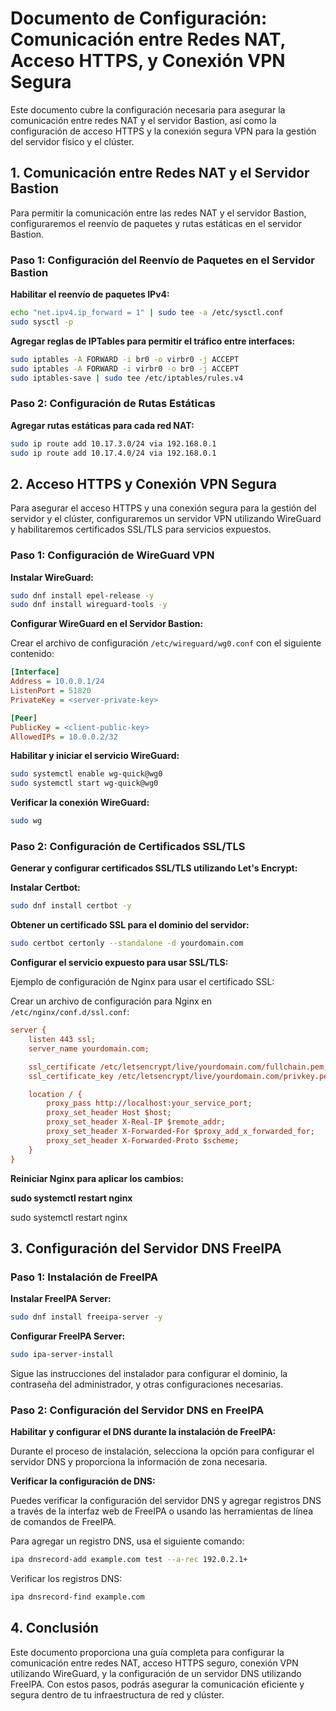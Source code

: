# Documento de Configuración: Comunicación entre Redes NAT, Acceso HTTPS, y Conexión VPN Segura

Este documento cubre la configuración necesaria para asegurar la comunicación entre redes NAT y el servidor Bastion, así como la configuración de acceso HTTPS y la conexión segura VPN para la gestión del servidor físico y el clúster.

## 1. Comunicación entre Redes NAT y el Servidor Bastion

Para permitir la comunicación entre las redes NAT y el servidor Bastion, configuraremos el reenvío de paquetes y rutas estáticas en el servidor Bastion.

### Paso 1: Configuración del Reenvío de Paquetes en el Servidor Bastion

**Habilitar el reenvío de paquetes IPv4:**

```bash
echo "net.ipv4.ip_forward = 1" | sudo tee -a /etc/sysctl.conf
sudo sysctl -p
```

**Agregar reglas de IPTables para permitir el tráfico entre interfaces:**

```bash
sudo iptables -A FORWARD -i br0 -o virbr0 -j ACCEPT
sudo iptables -A FORWARD -i virbr0 -o br0 -j ACCEPT
sudo iptables-save | sudo tee /etc/iptables/rules.v4
```

### Paso 2: Configuración de Rutas Estáticas

**Agregar rutas estáticas para cada red NAT:**


```bash
sudo ip route add 10.17.3.0/24 via 192.168.0.1
sudo ip route add 10.17.4.0/24 via 192.168.0.1
```

## 2. Acceso HTTPS y Conexión VPN Segura

Para asegurar el acceso HTTPS y una conexión segura para la gestión del servidor y el clúster, configuraremos un servidor VPN utilizando WireGuard y habilitaremos certificados SSL/TLS para servicios expuestos.


### Paso 1: Configuración de WireGuard VPN


**Instalar WireGuard:**

```bash
sudo dnf install epel-release -y
sudo dnf install wireguard-tools -y
```

**Configurar WireGuard en el Servidor Bastion:**


Crear el archivo de configuración `/etc/wireguard/wg0.conf` con el siguiente contenido:

```ini
[Interface]
Address = 10.0.0.1/24
ListenPort = 51820
PrivateKey = <server-private-key>

[Peer]
PublicKey = <client-public-key>
AllowedIPs = 10.0.0.2/32
```

**Habilitar y iniciar el servicio WireGuard:**

```bash
sudo systemctl enable wg-quick@wg0
sudo systemctl start wg-quick@wg0
```

**Verificar la conexión WireGuard:**

```bash
sudo wg
```

### Paso 2: Configuración de Certificados SSL/TLS

**Generar y configurar certificados SSL/TLS utilizando Let's Encrypt:**

**Instalar Certbot:**


```bash
sudo dnf install certbot -y
```


**Obtener un certificado SSL para el dominio del servidor:**

```bash
sudo certbot certonly --standalone -d yourdomain.com
```

**Configurar el servicio expuesto para usar SSL/TLS:**

Ejemplo de configuración de Nginx para usar el certificado SSL:


Crear un archivo de configuración para Nginx en `/etc/nginx/conf.d/ssl.conf`:

```ini
server {
    listen 443 ssl;
    server_name yourdomain.com;

    ssl_certificate /etc/letsencrypt/live/yourdomain.com/fullchain.pem;
    ssl_certificate_key /etc/letsencrypt/live/yourdomain.com/privkey.pem;

    location / {
        proxy_pass http://localhost:your_service_port;
        proxy_set_header Host $host;
        proxy_set_header X-Real-IP $remote_addr;
        proxy_set_header X-Forwarded-For $proxy_add_x_forwarded_for;
        proxy_set_header X-Forwarded-Proto $scheme;
    }
}
```
**Reiniciar Nginx para aplicar los cambios:**


**sudo systemctl restart nginx**

sudo systemctl restart nginx


## 3. Configuración del Servidor DNS FreeIPA

### Paso 1: Instalación de FreeIPA

**Instalar FreeIPA Server:**

```bash
sudo dnf install freeipa-server -y
```



**Configurar FreeIPA Server:**

```bash
sudo ipa-server-install
```

Sigue las instrucciones del instalador para configurar el dominio, la contraseña del administrador, y otras configuraciones necesarias.

### Paso 2: Configuración del Servidor DNS en FreeIPA

**Habilitar y configurar el DNS durante la instalación de FreeIPA:**

Durante el proceso de instalación, selecciona la opción para configurar el servidor DNS y proporciona la información de zona necesaria.

**Verificar la configuración de DNS:**

Puedes verificar la configuración del servidor DNS y agregar registros DNS a través de la interfaz web de FreeIPA o usando las herramientas de línea de comandos de FreeIPA.

Para agregar un registro DNS, usa el siguiente comando:

```bash
ipa dnsrecord-add example.com test --a-rec 192.0.2.1+
```

Verificar los registros DNS:


```bash
ipa dnsrecord-find example.com
```


## 4. Conclusión
   
Este documento proporciona una guía completa para configurar la comunicación entre redes NAT, acceso HTTPS seguro, conexión VPN utilizando WireGuard, y la configuración de un servidor DNS utilizando FreeIPA. Con estos pasos, podrás asegurar la comunicación eficiente y segura dentro de tu infraestructura de red y clúster.

